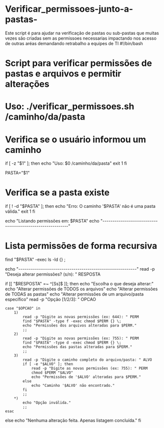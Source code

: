 # Verificar_permissoes-junto-a-pastas-
Este script é para ajudar na verificação de pastas ou sub-pastas que muitas vezes são criadas sem as permissoes necessarias impactando nos acesso  de outras aréas demandando retrabalho a equipes de TI 
#!/bin/bash

# Script para verificar permissões de pastas e arquivos e permitir alterações
# Uso: ./verificar_permissoes.sh /caminho/da/pasta

# Verifica se o usuário informou um caminho
if [ -z "$1" ]; then
    echo "Uso: $0 /caminho/da/pasta"
    exit 1
fi

PASTA="$1"

# Verifica se a pasta existe
if [ ! -d "$PASTA" ]; then
    echo "Erro: O caminho '$PASTA' não é uma pasta válida."
    exit 1
fi

echo "Listando permissões em: $PASTA"
echo "------------------------------------------------------------"

# Lista permissões de forma recursiva
find "$PASTA" -exec ls -ld {} \;

echo "------------------------------------------------------------"
read -p "Deseja alterar permissões? (s/n): " RESPOSTA

if [[ "$RESPOSTA" =~ ^[Ss]$ ]]; then
    echo "Escolha o que deseja alterar:"
    echo "Alterar permissões de TODOS os arquivos"
    echo "Alterar permissões de TODAS as pastas"
    echo "Alterar permissões de um arquivo/pasta específico"
    read -p "Opção [1/2/3]: " OPCAO

    case "$OPCAO" in
        1)
            read -p "Digite as novas permissões (ex: 644): " PERM
            find "$PASTA" -type f -exec chmod $PERM {} \;
            echo "Permissões dos arquivos alteradas para $PERM."
            ;;
        2)
            read -p "Digite as novas permissões (ex: 755): " PERM
            find "$PASTA" -type d -exec chmod $PERM {} \;
            echo "Permissões das pastas alteradas para $PERM."
            ;;
        3)
            read -p "Digite o caminho completo do arquivo/pasta: " ALVO
            if [ -e "$ALVO" ]; then
                read -p "Digite as novas permissões (ex: 755): " PERM
                chmod $PERM "$ALVO"
                echo "Permissões de '$ALVO' alteradas para $PERM."
            else
                echo "Caminho '$ALVO' não encontrado."
            fi
            ;;
        *)
            echo "Opção inválida."
            ;;
    esac
else
    echo "Nenhuma alteração feita. Apenas listagem concluída."
fi
